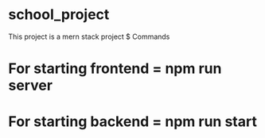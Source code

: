 # school_project
This project is a mern stack project
$ Commands
# For starting frontend = npm run server 
# For starting backend = npm run start
